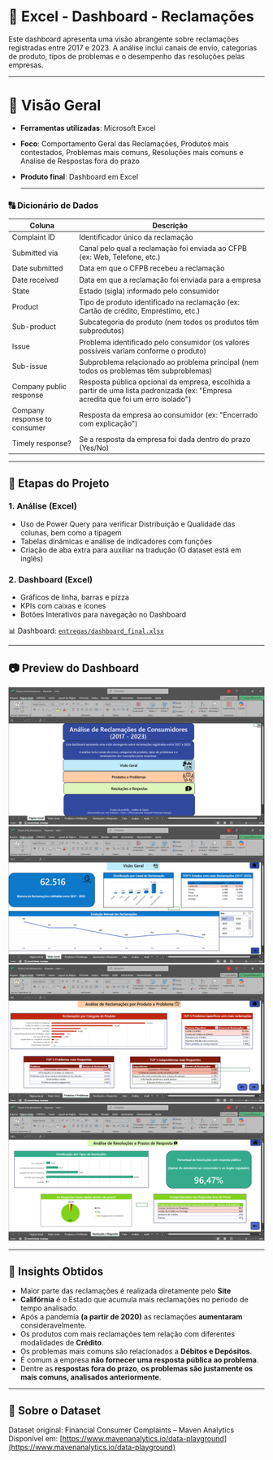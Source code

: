 # 📢 Excel - Dashboard - Reclamações
Este dashboard apresenta uma visão abrangente sobre reclamações registradas entre 2017 e 2023.  A análise inclui canais de envio, categorias de produto, tipos de problemas e o desempenho das resoluções pelas empresas.

---

# 📌 Visão Geral

- **Ferramentas utilizadas**: Microsoft Excel
- **Foco**: Comportamento Geral das Reclamações, Produtos mais contestados, Problemas mais comuns, Resoluções mais comuns e Análise de Respostas fora do prazo
- **Produto final**: Dashboard em Excel

  ---

### 🔠 Dicionário de Dados

| Coluna                        | Descrição                                                                                                                                                                                                 |
|------------------------------|-----------------------------------------------------------------------------------------------------------------------------------------------------------------------------------------------------------|
| Complaint ID                 | Identificador único da reclamação                                                                                                                                                                        |
| Submitted via                | Canal pelo qual a reclamação foi enviada ao CFPB (ex: Web, Telefone, etc.)                                                                                                                               |
| Date submitted               | Data em que o CFPB recebeu a reclamação                                                                                                                                                                   |
| Date received                | Data em que a reclamação foi enviada para a empresa                                                                                                                                                       |
| State                        | Estado (sigla) informado pelo consumidor                                                                                                                                                                  |
| Product                      | Tipo de produto identificado na reclamação (ex: Cartão de crédito, Empréstimo, etc.)                                                                                                                    |
| Sub-product                  | Subcategoria do produto (nem todos os produtos têm subprodutos)                                                                                                                                           |
| Issue                        | Problema identificado pelo consumidor (os valores possíveis variam conforme o produto)                                                                                                                    |
| Sub-issue                    | Subproblema relacionado ao problema principal (nem todos os problemas têm subproblemas)                                                                                                                   |
| Company public response      | Resposta pública opcional da empresa, escolhida a partir de uma lista padronizada (ex: "Empresa acredita que foi um erro isolado")                                                                       |
| Company response to consumer | Resposta da empresa ao consumidor (ex: "Encerrado com explicação")                                                                                                                                        |
| Timely response?             | Se a resposta da empresa foi dada dentro do prazo (Yes/No)                                                                                                                                                |

---

  ## 🧼 Etapas do Projeto

### 1. Análise (Excel)
- Uso de Power Query para verificar Distribuição e Qualidade das colunas, bem como a tipagem
- Tabelas dinâmicas e análise de indicadores com funções
- Criação de aba extra para auxiliar na tradução (O dataset está em inglês)

### 2. Dashboard (Excel)
- Gráficos de linha, barras e pizza
- KPIs com caixas e ícones
- Botões Interativos para navegação no Dashboard

📊 Dashboard: [`entregas/dashboard_final.xlsx`](./dados_tratados_entrega/Projeto_Final_Reclamacoes1.xlsx)

---

## 📷 Preview do Dashboard
![Dashboard Excel](imagens_dashboard/projeto2_paginainicial.PNG)
![Dashboard Excel](imagens_dashboard/projeto2_visaogeral.PNG)
![Dashboard Excel](imagens_dashboard/projeto2_produto_problema.PNG)
![Dashboard Excel](imagens_dashboard/projeto2_resolucoes_respostas.PNG)

---

## 🎯 Insights Obtidos
- Maior parte das reclamações é realizada diretamente pelo **Site**
- **Califórnia** é o Estado que acumula mais reclamações no período de tempo analisado.
- Após a pandemia **(a partir de 2020)** as reclamações **aumentaram** consideravelmente.
- Os produtos com mais reclamações tem relação com diferentes modalidades de **Crédito**.
- Os problemas mais comuns são relacionados a **Débitos e Depósitos**.
- É comum a empresa **não fornecer uma resposta pública ao problema**.
- Dentre as **respostas fora do prazo**, **os problemas são justamente os mais comuns, analisados anteriormente**.

---

## 🔗 Sobre o Dataset
Dataset original: Financial Consumer Complaints – Maven Analytics  
Disponível em: [https://www.mavenanalytics.io/data-playground](https://www.mavenanalytics.io/data-playground)
